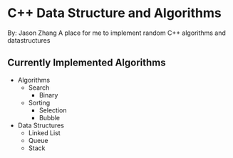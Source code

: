 # C++ Data Structure and Algorithms
By: Jason Zhang
A place for me to implement random C++ algorithms and datastructures
## Currently Implemented Algorithms
- Algorithms
  - Search
    - Binary
  - Sorting
    - Selection
    - Bubble
- Data Structures
  - Linked List
  - Queue
  - Stack
